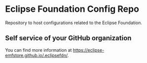 # Eclipse Foundation Config Repo

Repository to host configurations related to the Eclipse Foundation.

## Self service of your GitHub organization

You can find more information at <https://eclipse-emfstore.github.io/.eclipsefdn/>.
